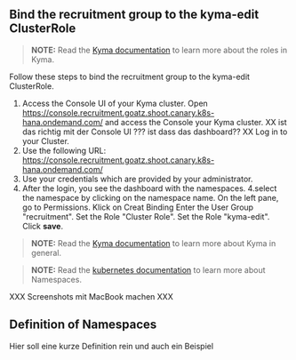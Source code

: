 ## Bind the recruitment group to the kyma-edit ClusterRole


>**NOTE:** Read the [Kyma documentation](https://kyma-project.io/docs/components/security#details-roles-in-kyma) to learn more about the roles in Kyma.

Follow these steps to bind the recruitment group to the kyma-edit ClusterRole.

1. Access the Console UI of your Kyma cluster. 
Open https://console.recruitment.goatz.shoot.canary.k8s-hana.ondemand.com/ and access the Console your Kyma cluster. XX ist das richtig mit der Console UI ??? ist dass das dashboard?? XX
Log in to your Cluster.
2. Use the following URL: https://console.recruitment.goatz.shoot.canary.k8s-hana.ondemand.com/
2. Use your credentials which are provided by your administrator.
3. After the login, you see the dashboard with the namespaces.
4.select the namespace by clicking on the namespace name.
On the left pane, go to Permissions.
Klick on Creat Binding
Enter the User Group "recruitment".
Set the Role "Cluster Role".
Set the Role "kyma-edit".
Click **save**.



>**NOTE:** Read the [Kyma documentation](https://kyma-project.io/docs) to learn more about Kyma in general.


 

>**NOTE:** Read the [kubernetes documentation](https://kubernetes.io/docs/concepts/overview/working-with-objects/namespaces/) to learn more about Namespaces.



XXX Screenshots mit MacBook machen XXX


## Definition of Namespaces


Hier soll eine kurze Definition rein und auch ein Beispiel 

